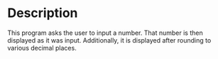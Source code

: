 # Description
This program asks the user to input a number. That number is then displayed as it was input. Additionally, it is displayed after rounding to various decimal places.
